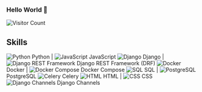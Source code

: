 
### Hello World 👋


![Visitor Count](https://profile-counter.glitch.me/bahromnajmiddinov/count.svg)

## Skills

![Python](https://skillicons.dev/icons?i=python) Python |  ![JavaScript](https://skillicons.dev/icons?i=javascript) JavaScript 
![Django](https://skillicons.dev/icons?i=django) Django | ![Django REST Framework](https://skillicons.dev/icons?i=django-rest-framework) Django REST Framework (DRF)
![Docker](https://skillicons.dev/icons?i=docker) Docker |  ![Docker Compose](https://skillicons.dev/icons?i=docker-compose) Docker Compose
![SQL](https://skillicons.dev/icons?i=sql) SQL |  ![PostgreSQL](https://skillicons.dev/icons?i=postgresql) PostgreSQL
![Celery](https://skillicons.dev/icons?i=celery) Celery 
![HTML](https://skillicons.dev/icons?i=html5) HTML |  ![CSS](https://skillicons.dev/icons?i=css3) CSS
![Django Channels](https://skillicons.dev/icons?i=django-channels) Django Channels

